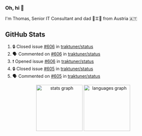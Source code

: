 ### Oh, hi 👋

I'm Thomas, Senior IT Consultant and dad 👶♊️👶 from Austria 🇦🇹

<!--
**traktuner/traktuner** is a ✨ _special_ ✨ repository because its `README.md` (this file) appears on your GitHub profile.

Here are some ideas to get you started:

- 🔭 I’m currently working on ...
- 🌱 I’m currently learning ...
- 👯 I’m looking to collaborate on ...
- 🤔 I’m looking for help with ...
- 💬 Ask me about ...
- 📫 How to reach me: ...
- 😄 Pronouns: ...
- ⚡ Fun fact: ...
-->

</div>

## GitHub Stats
<!--START_SECTION:activity-->
1. 🔒 Closed issue [#606](https://github.com/traktuner/status/issues/606) in [traktuner/status](https://github.com/traktuner/status)
2. 🗣 Commented on [#606](https://github.com/traktuner/status/issues/606#issuecomment-3024448156) in [traktuner/status](https://github.com/traktuner/status)
3. ❗ Opened issue [#606](https://github.com/traktuner/status/issues/606) in [traktuner/status](https://github.com/traktuner/status)
4. 🔒 Closed issue [#605](https://github.com/traktuner/status/issues/605) in [traktuner/status](https://github.com/traktuner/status)
5. 🗣 Commented on [#605](https://github.com/traktuner/status/issues/605#issuecomment-3024273137) in [traktuner/status](https://github.com/traktuner/status)
<!--END_SECTION:activity-->

<div align="center">
  <img src="https://github-readme-stats.vercel.app/api?username=traktuner&hide_title=false&hide_rank=false&show_icons=true&include_all_commits=true&count_private=true&disable_animations=false&theme=dracula&locale=en&hide_border=false&order=1" height="150" alt="stats graph"  />
  <img src="https://github-readme-stats.vercel.app/api/top-langs?username=traktuner&locale=en&hide_title=false&layout=compact&card_width=320&langs_count=5&theme=dracula&hide_border=false&order=2" height="150" alt="languages graph"  />
</div>
